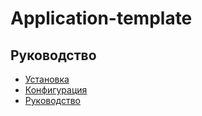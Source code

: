 Application-template
===

## Руководство

* [Установка](install.md)
* [Конфигурация](config.md)
* [Руководство](guide.md)
